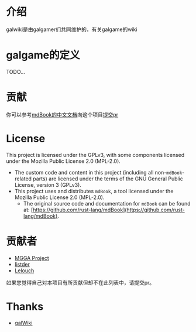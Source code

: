 # 介绍

galwiki是由galgamer们共同维护的，有关galgame的wiki

# galgame的定义

TODO...

# 贡献

你可以参考[mdBook的中文文档](https://hellowac.github.io/mdbook-doc-zh/zh-cn/index.html)向这个项目[提交pr](https://github.com/TUdHQQ/galwiki/pulls)

# License

This project is licensed under the GPLv3, with some components licensed under the Mozilla Public License 2.0 (MPL-2.0).

- The custom code and content in this project (including all non-`mdBook`-related parts) are licensed under the terms of the GNU General Public License, version 3 (GPLv3).
- This project uses and distributes `mdBook`, a tool licensed under the Mozilla Public License 2.0 (MPL-2.0).
  - The original source code and documentation for `mdBook` can be found at: [https://github.com/rust-lang/mdBook](https://github.com/rust-lang/mdBook).

# 贡献者

- [MGGA Project](https://github.com/TUdHQQ)
- [listder](https://blog.listder.xyz)
- [Lelouch](https://github.com/2180500933)

如果您觉得自己对本项目有所贡献但却不在此列表中，请提交pr。

# Thanks

- [galWiki](https://github.com/yvuvub/galwiki)